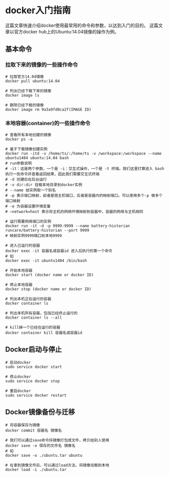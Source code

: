 # docker入门指南

这篇文章快速介绍docker使用最常用的命令和参数，以达到入门的目的。
这篇文章以官方docker hub上的Ubuntu:14.04镜像的操作为例。

## 基本命令

### 拉取下来的镜像的一些操作命令

```Shell
# 拉取官方14.04镜像
docker pull ubuntu:14.04

# 列出已经下载下来的镜像
docker image ls

# 删除已经下载的镜像
docker image rm 9a3a9fd0ca2f(IMAGE ID)
```

### 本地容器(container)的一些操作命令

```Shell
# 查看所有本地创建的镜像
docker ps -a

# 基于下载镜像创建实例
docker run -itd -v /home/ts/:/home/ts -v /workspace:/workspace --name ubuntu1404 ubuntu:14.04 bash
# run参数说明
# -it：这是两个参数，一个是 -i：交互式操作，一个是 -t 终端。我们这里打算进入 bash 执行一些命令并查看返回结果，因此我们需要交互式终端
# -d 创建后在后台运行
# -v dir:dir 挂载本地目录到docker实例
# --name 给实例取一个别名
# -p 表示端口映射，前者是宿主机端口，后者是容器内的映射端口。可以使用多个-p 做多个端口映射
# -e 为容器设置环境变量
# –network=host 表示将主机的网络环境映射到容器中，容器的网络与主机相同

# 运行需要网络端口的实例
docker run -it -d -p 9999:9999 --name battery-historian runcare/battery-historian --port 9999
# 映射实例9999端口到本地9999

# 进入已运行的容器
docker exec -it 容器名或容器id 进入后执行的第一个命令
# 如
docker exec -it ubuntu1404 /bin/bash

# 开始本地容器
docker start (docker name or docker ID)

# 停止本地容器 
docker stop (docker name or docker ID)

# 列出本机正在运行的容器
docker container ls

# 列出本机所有容器，包括已经终止运行的
docker container ls --all

# kill掉一个已经在运行的容器
docker container kill 容器名或容器id
```

## Docker启动与停止

```Shell
# 启动docker
sudo service docker start

# 停止docker
sudo service docker stop

# 重启docker
sudo service docker restart
```

## Docker镜像备份与迁移

```Shell
# 将容器保存为镜像
docker commit 容器名 镜像名

# 我们可以通过save命令将镜像打包成文件，拷贝给别人使用
docker save -o 保存的文件名 镜像名
# 如
docker save -o ./ubuntu.tar ubuntu

# 在拿到镜像文件后，可以通过load方法，将镜像加载到本地
docker load -i ./ubuntu.tar
```

